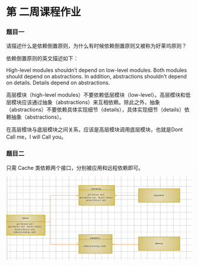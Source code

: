 # 第 二周课程作业



### 题目一

请描述什么是依赖倒置原则，为什么有时候依赖倒置原则又被称为好莱坞原则？

依赖倒置原则的英文描述如下：

High-level modules shouldn’t depend on low-level modules. Both modules should depend on abstractions. In addition, abstractions shouldn’t depend on details. Details depend on abstractions.

高层模块（high-level modules）不要依赖低层模块（low-level）。高层模块和低层模块应该通过抽象（abstractions）来互相依赖。除此之外，抽象（abstractions）不要依赖具体实现细节（details），具体实现细节（details）依赖抽象（abstractions）。

在高层模块与底层模块之间关系，应该是高层模块调用底层模块，也就是Dont Call me，I will Call you。



### 题目二
只需 Cache 类依赖两个接口，分别被应用和远程依赖即可。

![类图](https://github.com/hwangyungping/TalkGo/blob/master/架构师训练营-第一期/images/类图.PNG)
